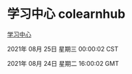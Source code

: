 # 学习中心 colearnhub
[学习中心](http://:56308/colearnhub/)

2021年 08月 25日 星期三 00:00:02 CST

2021年 08月 24日 星期二 16:00:02 GMT
